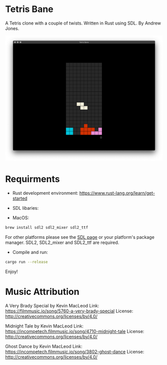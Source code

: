 # Tetris Bane

A Tetris clone with a couple of twists. Written in Rust using SDL. By Andrew Jones.

![Image of Classic Mode](https://github.com/andii1701/tetris-bane/blob/master/assets/screenshots/classic_mode.png)

# Requirments

* Rust development environment: https://www.rust-lang.org/learn/get-started

* SDL libaries:

 - MacOS:
 ```sh
 brew install sdl2 sdl2_mixer sdl2_ttf
 ```

 For other platforms please see the [SDL page](https://www.libsdl.org/download-2.0.php) or your platform's package manager. SDL2, SDL2_mixer and SDL2_ttf are required.

- Compile and run:

```sh
cargo run --release
```

Enjoy!

# Music Attribution

A Very Brady Special by Kevin MacLeod
Link: https://filmmusic.io/song/5760-a-very-brady-special
License: http://creativecommons.org/licenses/by/4.0/

Midnight Tale by Kevin MacLeod
Link: https://incompetech.filmmusic.io/song/4710-midnight-tale
License: http://creativecommons.org/licenses/by/4.0/

Ghost Dance by Kevin MacLeod
Link: https://incompetech.filmmusic.io/song/3802-ghost-dance
License: http://creativecommons.org/licenses/by/4.0/
